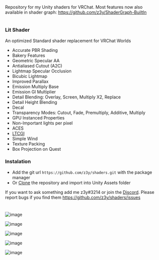 Repository for my Unity shaders for VRChat. Most features now also available in shader graph: https://github.com/z3y/ShaderGraph-BuiltIn
#
### Lit Shader
An optimized Standard shader replacement for VRChat Worlds

- Accurate PBR Shading
- Bakery Features
- Geometric Specular AA
- Antialiased Cutout (A2C)
- Lightmap Specular Occlusion
- Bicubic Lightmap
- Improved Parallax
- Emission Multiply Base
- Emission GI Multiplier
- Detail Blending: Overlay, Screen, Multiply X2, Replace
- Detail Height Blending
- Decal
- Transparency Modes: Cutout, Fade, Premultiply, Additive, Multiply
- GPU Instanced Properties
- Non-Important lights per pixel
- ACES
- [LTCGI](https://github.com/PiMaker/ltcgi)
- Simple Wind
- Texture Packing
- Box Projection on Quest

### Instalation
- Add the git url `https://github.com/z3y/shaders.git` with the package manager
- Or [Clone](https://github.com/z3y/shaders/archive/refs/heads/main.zip) the repository and import into Unity Assets folder

If you want to ask something add me z3y#3214 or join the [Discord](https://discord.gg/bw46tKgRFT). Please report bugs if you find them https://github.com/z3y/shaders/issues
#

![image](https://user-images.githubusercontent.com/33181641/181753409-d71e3702-cb96-425b-bb74-015d75d91316.png)

![image](https://user-images.githubusercontent.com/33181641/181753445-afcf4f1f-aa4e-46fe-b5eb-2100540b8665.png)

![image](https://user-images.githubusercontent.com/33181641/181753462-6c609fa6-8cc6-466f-b911-c29a52447714.png)

![image](https://user-images.githubusercontent.com/33181641/181753478-d2297ffa-3082-47fa-9ce0-b553d5581484.png)

![image](https://user-images.githubusercontent.com/33181641/181753499-c3da4465-c02d-4ed8-80f1-1a1c1f9bbab3.png)

